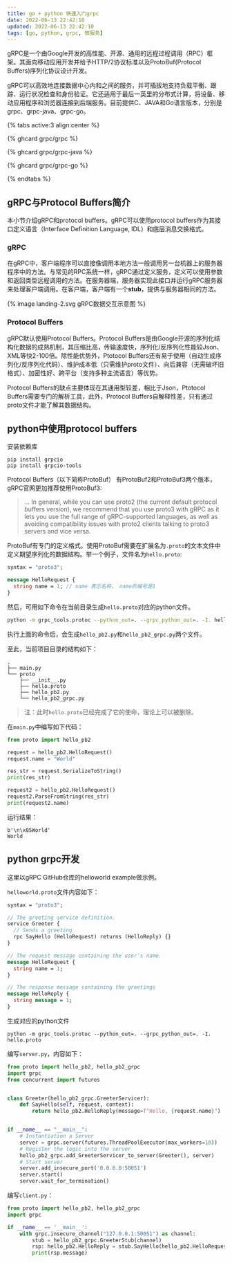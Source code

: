 ```yaml
---
title: go + python 快速入门grpc
date: 2022-06-13 22:42:10
updated: 2022-06-13 22:42:10
tags: [go, python, grpc, 微服务]
---
```


gRPC是一个由Google开发的高性能、开源、通用的远程过程调用（RPC）框架。其面向移动应用开发并给予HTTP/2协议标准以及ProtoBuf(Protocol Buffers)序列化协议设计开发。

<!--more-->

gRPC可以高效地连接数据中心内和之间的服务，并可插拔地支持负载平衡、跟踪、运行状况检查和身份验证。它还适用于最后一英里的分布式计算，将设备、移动应用程序和浏览器连接到后端服务。目前提供C、JAVA和Go语言版本，分别是grpc、grpc-java、grpc-go。

{% tabs active:3 align:center %}

<!-- tab grpc -->

{% ghcard grpc/grpc %}

<!-- tab grpc-java -->

{% ghcard grpc/grpc-java %}

<!-- tab grpc-go -->

{% ghcard grpc/grpc-go %}

{% endtabs %}



## gRPC与Protocol Buffers简介

本小节介绍gRPC和protocol buffers。gRPC可以使用protocol buffers作为其接口定义语言（Interface Definition Language, IDL）和底层消息交换格式。

### gRPC

在gRPC中，客户端程序可以直接像调用本地方法一般调用另一台机器上的服务器程序中的方法。与常见的RPC系统一样，gRPC通过定义服务，定义可以使用参数和返回类型远程调用的方法。在服务器端，服务器实现此接口并运行gRPC服务器来处理客户端调用。在客户端，客户端有一个**stub**，提供与服务器相同的方法。

{% image landing-2.svg gRPC数据交互示意图 %}

### Protocol Buffers

gRPC默认使用Protocol Buffers。Protocol Buffers是由Google开源的序列化结构化数据的成熟机制，其压缩比高，传输速度快，序列化/反序列化性能较Json、XML等快2-100倍。除性能优势外，Ptotocol Buffers还有易于使用（自动生成序列化/反序列化代码）、维护成本低（只需维护proto文件）、向后兼容（无需破坏旧格式）、加密性好、跨平台（支持多种主流语言）等优势。

Protocol Buffers的缺点主要体现在其通用型较差，相比于Json，Ptotocol Buffers需要专门的解析工具，此外，Protocol Buffers自解释性差，只有通过proto文件才能了解其数据结构。

## python中使用protocol buffers

安装依赖库

```
pip install grpcio
pip install grpcio-tools
```

Protocol Buffers（以下简称ProtoBuf） 有ProtoBuf2和ProtoBuf3两个版本，gRPC官网更加推荐使用ProtoBuf3:

> ... In general, while you can use proto2 (the current default protocol buffers version), we recommend that you use proto3 with gRPC as it lets you use the full range of gRPC-supported languages, as well as avoiding compatibility issues with proto2 clients talking to proto3 servers and vice versa.

ProtoBuf有专门的定义格式。使用ProtoBuf需要在扩展名为`.proto`的文本文件中定义期望序列化的数据结构。举一个例子，文件名为`hello.proto`:

```protobuf
syntax = "proto3";

message HelloRequest {
  string name = 1; // name 表示名称， name的编号是1
}
```

然后，可用如下命令在当前目录生成`hello.proto`对应的python文件。

```bash
python -m grpc_tools.protoc --python_out=. --grpc_python_out=. -I. hello.proto
```

执行上面的命令后，会生成`hello_pb2.py`和`hello_pb2_grpc.py`两个文件。

至此，当前项目目录的结构如下：

```
.
├── main.py
└── proto
    ├── __init__.py
    ├── hello.proto
    ├── hello_pb2.py
    └── hello_pb2_grpc.py
```

> 注：此时`hello.proto`已经完成了它的使命，理论上可以被删除。

在`main.py`中编写如下代码：

```python
from proto import hello_pb2

request = hello_pb2.HelloRequest()
request.name = "World"

res_str = request.SerializeToString()
print(res_str)

request2 = hello_pb2.HelloRequest()
request2.ParseFromString(res_str)
print(request2.name)
```

运行结果：

```
b'\n\x05World'
World
```



## python grpc开发

这里以gRPC GitHub仓库的helloworld example做示例。

`helloworld.proto`文件内容如下：

```protobuf
syntax = "proto3";

// The greeting service definition.
service Greeter {
  // Sends a greeting
  rpc SayHello (HelloRequest) returns (HelloReply) {}
}

// The request message containing the user's name.
message HelloRequest {
  string name = 1;
}

// The response message containing the greetings
message HelloReply {
  string message = 1;
}
```

生成对应的python文件

```
python -m grpc_tools.protoc --python_out=. --grpc_python_out=. -I. hello.proto
```



编写`server.py`，内容如下：

```python
from proto import hello_pb2, hello_pb2_grpc
import grpc
from concurrent import futures


class Greeter(hello_pb2_grpc.GreeterServicer):
    def SayHello(self, request, context):
        return hello_pb2.HelloReply(message=f"Hello, {request.name}")


if __name__ == "__main__":
    # Instantiation a Server
    server = grpc.server(futures.ThreadPoolExecutor(max_workers=10))
    # Register the logic into the server
    hello_pb2_grpc.add_GreeterServicer_to_server(Greeter(), server)
    # Start server
    server.add_insecure_port('0.0.0.0:50051')
    server.start()
    server.wait_for_termination()
```



编写`client.py`：

```python
from proto import hello_pb2, hello_pb2_grpc
import grpc

if __name__ == '__main__':
    with grpc.insecure_channel("127.0.0.1:50051") as channel:
        stub = hello_pb2_grpc.GreeterStub(channel)
        rsp: hello_pb2.HelloReply = stub.SayHello(hello_pb2.HelloRequest(name='World'))
        print(rsp.message)
```






















